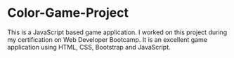 # Color-Game-Project
This is a JavaScript based game application. I worked on this project during my certification on Web Developer Bootcamp. It is an excellent game application using HTML, CSS, Bootstrap and JavaScript. 


